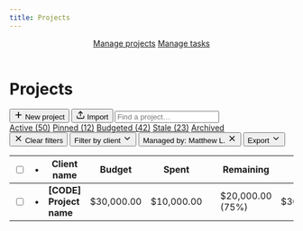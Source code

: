 ```yaml
---
title: Projects
---
```


<header id="top-nav">
  <nav>
    <a href="#" class="is-active">Manage projects</a>
    <a href="/harvest-nav/tasks">Manage tasks</a>
  </nav>
</header>

<main>
  <div class="flex justify-space-between">
    <div class="flex">
      <h1>Projects</h1>
    </div>
    <div class="flex">
      <button class="button primary">
        <svg xmlns="http://www.w3.org/2000/svg" width="16" height="16" viewBox="0 0 24 24" fill="none" stroke="currentColor" stroke-width="2.5" stroke-linecap="round" stroke-linejoin="round" class="feather feather-plus"><line x1="12" y1="5" x2="12" y2="19"></line><line x1="5" y1="12" x2="19" y2="12"></line></svg>
        New project
      </button>
      <button class="button">
        <svg xmlns="http://www.w3.org/2000/svg" width="16" height="16" viewBox="0 0 24 24" fill="none" stroke="currentColor" stroke-width="2" stroke-linecap="round" stroke-linejoin="round" class="feather feather-upload"><path d="M21 15v4a2 2 0 0 1-2 2H5a2 2 0 0 1-2-2v-4"></path><polyline points="17 8 12 3 7 8"></polyline><line x1="12" y1="3" x2="12" y2="15"></line></svg>
        Import
      </button>
      <input class="input search" type="text" placeholder="Find a project…">
    </div>
  </div>

  <div class="tabs mt-24 mb-16">
    <nav>
      <a href="#" class="is-active">Active (50)</a>
      <a href="#">Pinned (12)</a>
      <a href="#">Budgeted (42)</a>
      <a href="#">Stale (23)</a>
      <a href="#">Archived</a>
    </nav>
  </div>

  <div class="flex justify-space-between">
    <div class="flex">
    </div>
    <div class="flex">
      <button class="button button-sm clear-filters"><svg xmlns="http://www.w3.org/2000/svg" width="16" height="16" viewBox="0 0 24 24" fill="none" stroke="currentColor" stroke-width="2" stroke-linecap="round" stroke-linejoin="round" class="feather feather-x"><line x1="18" y1="6" x2="6" y2="18"></line><line x1="6" y1="6" x2="18" y2="18"></line></svg> Clear filters</button>
      <button class="button button-sm">Filter by client <svg xmlns="http://www.w3.org/2000/svg" width="16" height="16" viewBox="0 0 24 24" fill="none" stroke="currentColor" stroke-width="2" stroke-linecap="round" stroke-linejoin="round" class="feather feather-chevron-down"><polyline points="6 9 12 15 18 9"></polyline></svg></button>
      <button class="button button-sm is-filtered">Managed by: <span>Matthew L.</span> <svg xmlns="http://www.w3.org/2000/svg" width="16" height="16" viewBox="0 0 24 24" fill="none" stroke="currentColor" stroke-width="2" stroke-linecap="round" stroke-linejoin="round" class="feather feather-x"><line x1="18" y1="6" x2="6" y2="18"></line><line x1="6" y1="6" x2="18" y2="18"></line></svg></button>
      <button class="button button-sm">Export <svg xmlns="http://www.w3.org/2000/svg" width="16" height="16" viewBox="0 0 24 24" fill="none" stroke="currentColor" stroke-width="2" stroke-linecap="round" stroke-linejoin="round" class="feather feather-chevron-down"><polyline points="6 9 12 15 18 9"></polyline></svg></button>
    </div>
  </div>

  <div class="table-wrapper mt-16">
    <table border="0" class="table" cellpadding="0" cellspacing="0">
      <tbody>
        <tr>
          <th class="no-width"><input type="checkbox"></th>
          <th class="no-width">•</th>
          <th class="nowrap">Client name</th>
          <th class="no-width text-right">Budget</th>
          <th class="no-width text-right">Spent</th>
          <th class="no-width"></th>
          <th class="no-width text-right">Remaining</th>
          <th class="no-width text-right">Costs</th>
          <th class="no-width"></th>
        </tr>
      </tbody>
      <tbody>
        <tr>
          <td class="no-width"><input type="checkbox"></td>
          <td class="no-width">•</td>
          <td class="nowrap">
            <strong>[CODE] Project name</strong>
          </td>
          <td class="no-width text-right">$30,000.00</td>
          <td class="no-width text-right">$10,000.00</td>
          <td class="no-width"><div class="meter"></div></td>
          <td class="no-width text-right nowrap">$20,000.00 (75%)</td>
          <td class="no-width text-right">$30,000.00</td>
          <td class="no-width">
            <a href="/harvest-nav/project-analysis" class="button button-sm button-icon">
              <svg xmlns="http://www.w3.org/2000/svg" width="16" height="16" viewBox="0 0 24 24" fill="none" stroke="currentColor" stroke-width="3" stroke-linecap="round" stroke-linejoin="round" class="feather feather-more-horizontal"><circle cx="12" cy="12" r="1"></circle><circle cx="19" cy="12" r="1"></circle><circle cx="5" cy="12" r="1"></circle></svg>
            </a>
          </td>
        </tr>
      </tbody>
    </table>
  </div>
</main>
